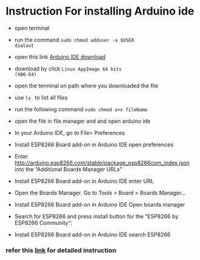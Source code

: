 # Instruction For installing Arduino ide
- open terminal 
- run the command 
<code>sudo chmod adduser -a $USER dialout</code>
- open this link [Arduino IDE download](https://www.arduino.cc/en/software)
- download by click <code>Linux AppImage 64 bits (X86-64)</code>
- open the terminal on path where you downloaded the file
- use <code>ls </code> to list all files
- run the following command <code>sudo chmod a+x fileName </code>
- open the file in file manager and and open arduino ide
- In your Arduino IDE, go to File> Preferences
- Install ESP8266 Board add-on in Arduino IDE open preferences

 - Enter http://arduino.esp8266.com/stable/package_esp8266com_index.json into the “Additional Boards Manager URLs”   
 - Install ESP8266 Board add-on in Arduino IDE enter URL

 - Open the Boards Manager. Go to Tools > Board > Boards Manager…
 -  Install ESP8266 Board add-on in Arduino IDE Open boards manager

 -  Search for ESP8266 and press install button for the “ESP8266 by ESP8266 Community“:
 -  Install ESP8266 Board add-on in Arduino IDE search ESP8266
### refer this [link](https://randomnerdtutorials.com/how-to-install-esp8266-board-arduino-ide/) for detailed instruction
